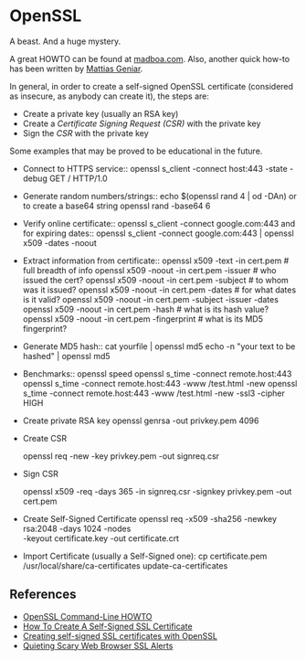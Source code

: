 OpenSSL
=======

A beast.  And a huge mystery.

A great HOWTO can be found at [madboa.com][madboa].
Also, another quick how-to has been written by [Mattias Geniar][ma.ttias].

In general, in order to create a self-signed OpenSSL certificate (considered as
insecure, as anybody can create it), the steps are:

 - Create a private key (usually an RSA key)
 - Create a _Certificate Signing Request (CSR)_ with the private key
 - Sign the _CSR_ with the private key

Some examples that may be proved to be educational in the future.

- Connect to HTTPS service::
    openssl s_client -connect host:443 -state -debug
    GET / HTTP/1.0

- Generate random numbers/strings::
    echo $(openssl rand 4 | od -DAn)
  or to create a base64 string
    openssl rand -base64 6

- Verify online certificate::
    openssl s_client -connect google.com:443
  and for expiring dates::
    openssl s_client -connect google.com:443 | openssl x509 -dates -noout

- Extract information from certificate::
    openssl x509 -text -in cert.pem		# full breadth of info
    openssl x509 -noout -in cert.pem -issuer	# who issued the cert?
    openssl x509 -noout -in cert.pem -subject	# to whom was it issued?
    openssl x509 -noout -in cert.pem -dates	# for what dates is it valid?
    openssl x509 -noout -in cert.pem -subject -issuer -dates
    openssl x509 -noout -in cert.pem -hash	# what is its hash value?
    openssl x509 -noout -in cert.pem -fingerprint # what is its MD5 fingerprint?

- Generate MD5 hash::
    cat yourfile | openssl md5
    echo -n "your text to be hashed" | openssl md5

- Benchmarks::
    openssl speed
    openssl s_time -connect remote.host:443
    openssl s_time -connect remote.host:443 -www /test.html -new
    openssl s_time -connect remote.host:443 -www /test.html -new -ssl3 -cipher HIGH

- Create private RSA key
    openssl genrsa -out privkey.pem 4096

- Create CSR

    openssl req -new -key privkey.pem -out signreq.csr

- Sign CSR

    openssl x509 -req -days 365 -in signreq.csr -signkey privkey.pem -out cert.pem

- Create Self-Signed Certificate
    openssl req -x509 -sha256 -newkey rsa:2048 -days 1024 -nodes \
        -keyout certificate.key -out certificate.crt

- Import Certificate (usually a Self-Signed one):
    cp certificate.pem /usr/local/share/ca-certificates
    update-ca-certificates


References
----------

 - [OpenSSL Command-Line HOWTO][madboa]
 - [How To Create A Self-Signed SSL Certificate][ma.ttias]
 - [Creating self-signed SSL certificates with OpenSSL][devdungeon]
 - [Quieting Scary Web Browser SSL Alerts][linuxcom-ssl]


[madboa]:	https://www.madboa.com/geek/openssl/
[ma.ttias]:	https://ma.ttias.be/how-to-create-a-self-signed-ssl-certificate-with-openssl/
[devdungeon]:	https://www.devdungeon.com/content/creating-self-signed-ssl-certificates-openssl
[linuxcom-ssl]:	https://www.linux.com/learn/quieting-scary-web-browser-ssl-alerts
